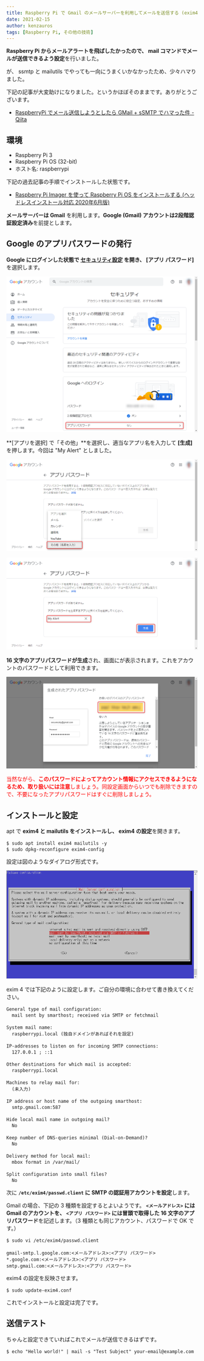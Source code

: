 ```yaml
---
title: Raspberry Pi で Gmail のメールサーバーを利用してメールを送信する (exim4)
date: 2021-02-15
author: kenzauros
tags: [Raspberry Pi, その他の技術]
---
```


**Raspberry Pi からメールアラートを飛ばしたかったので、 mail コマンドでメールが送信できるよう設定**を行いました。

が、 ssmtp と mailutils でやっても一向にうまくいかなかったため、少々ハマりました。

下記の記事が大変助けになりました。というかほぼそのままです。ありがとうございます。

- [RaspberryPi でメール送信しようとしたら GMail + sSMTP でハマった件 - Qiita](https://qiita.com/Kazuya_Murakami/items/bc520430fc1efdd0d118)

## 環境

- Raspberry Pi 3
- Raspberry Pi OS (32-bit)
- ホスト名: raspberrypi

下記の過去記事の手順でインストールした状態です。

- [Raspberry Pi Imager を使って Raspberry Pi OS をインストールする (ヘッドレスインストール対応 2020年6月版)](https://mseeeen.msen.jp/install-raspberry-pi-os-with-raspberry-pi-imager/)

**メールサーバーは Gmail** を利用します。**Google (Gmail) アカウントは2段階認証設定済み**を前提とします。

## Google のアプリパスワードの発行

**Google にログインした状態で [セキュリティ設定](https://myaccount.google.com/security) を開き、 [アプリ パスワード]** を選択します。

![](images/send-mail-via-smtp-with-exim4-on-raspberry-pi-1.png)

**[アプリを選択] で「その他」**を選択し、適当なアプリ名を入力して **[生成]** を押します。今回は "My Alert" としました。

![](images/send-mail-via-smtp-with-exim4-on-raspberry-pi-2.png)

![](images/send-mail-via-smtp-with-exim4-on-raspberry-pi-3.png)

**16 文字のアプリパスワードが生成**され、画面にが表示されます。これをアカウントのパスワードとして利用できます。

![](images/send-mail-via-smtp-with-exim4-on-raspberry-pi-4.png)

<span style="color:red">当然ながら、**このパスワードによってアカウント情報にアクセスできるようになるため、取り扱いには注意**しましょう。同設定画面からいつでも削除できますので、不要になったアプリパスワードはすぐに削除しましょう。</span>

## インストールと設定

apt で **exim4 と mailutils をインストールし、 exim4 の設定**を開きます。

```
$ sudo apt install exim4 mailutils -y
$ sudo dpkg-reconfigure exim4-config
```

設定は図のようなダイアログ形式です。

![](images/send-mail-via-smtp-with-exim4-on-raspberry-pi-5.png)

exim 4 では下記のように設定します。ご自分の環境に合わせて書き換えてください。

```
General type of mail configuration:
  mail sent by smarthost; received via SMTP or fetchmail

System mail name:
  raspberrypi.local (独自ドメインがあればそれを設定)

IP-addresses to listen on for incoming SMTP connections:
  127.0.0.1 ; ::1

Other destinations for which mail is accepted:
  raspberrypi.local

Machines to relay mail for:
  (未入力)

IP address or host name of the outgoing smarthost:
  smtp.gmail.com:587

Hide local mail name in outgoing mail?
  No

Keep number of DNS-queries minimal (Dial-on-Demand)?
  No

Delivery method for local mail:
  mbox format in /var/mail/

Split configuration into small files?
  No
```

次に **`/etc/exim4/passwd.client` に SMTP の認証用アカウントを設定**します。

Gmail の場合、下記の 3 種類を設定するとよいようです。 **`<メールアドレス>` には Gmail のアカウントを、 `<アプリ パスワード>` には冒頭で取得した 16 文字のアプリパスワード**を記述します。（3 種類とも同じアカウント、パスワードで OK です。）

```
$ sudo vi /etc/exim4/passwd.client

gmail-smtp.l.google.com:<メールアドレス>:<アプリ パスワード>
*.google.com:<メールアドレス>:<アプリ パスワード>
smtp.gmail.com:<メールアドレス>:<アプリ パスワード>
```

exim4 の設定を反映させます。

```
$ sudo update-exim4.conf
```

これでインストールと設定は完了です。

## 送信テスト

ちゃんと設定できていればこれでメールが送信できるはずです。

```
$ echo "Hello world!" | mail -s "Test Subject" your-email@example.com
```

